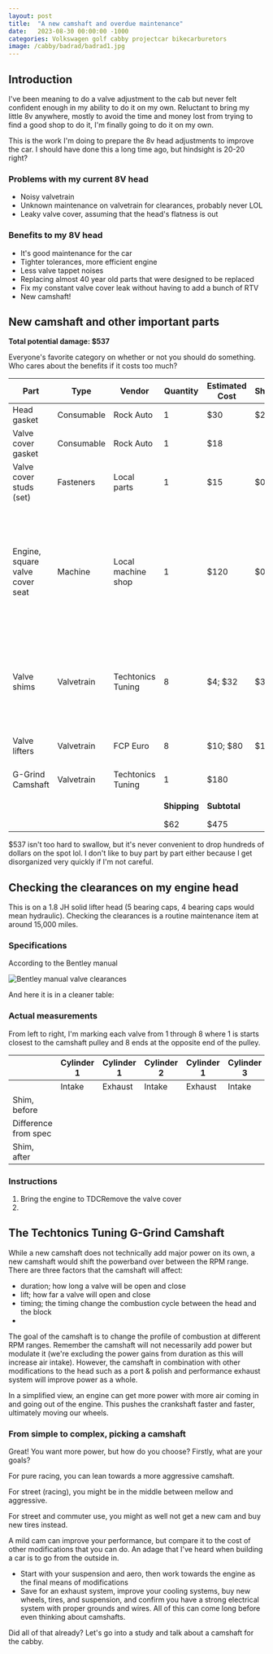 ```yaml
---
layout: post
title:  "A new camshaft and overdue maintenance"
date:   2023-08-30 00:00:00 -1000
categories: Volkswagen golf cabby projectcar bikecarburetors
image: /cabby/badrad/badrad1.jpg
---
```

## Introduction

I've been meaning to do a valve adjustment to the cab but never felt confident enough in my ability to do it on my own. Reluctant to bring my little 8v anywhere, mostly to avoid the time and money lost from trying to find a good shop to do it, I'm finally going to do it on my own.

This is the work I'm doing to prepare the 8v head adjustments to improve the car. I should have done this a long time ago, but hindsight is 20-20 right?

### Problems with my current 8V head

- Noisy valvetrain
- Unknown maintenance on valvetrain for clearances, probably never LOL
- Leaky valve cover, assuming that the head's flatness is out

### Benefits to my 8V head

- It's good maintenance for the car
- Tighter tolerances, more efficient engine
- Less valve tappet noises
- Replacing almost 40 year old parts that were designed to be replaced
- Fix my constant valve cover leak without having to add a bunch of RTV 
- New camshaft!

## New camshaft and other important parts

**Total potential damage: $537**

Everyone's favorite category on whether or not you should do something. Who cares about the benefits if it costs too much?

| Part                            | Type       | Vendor             | Quantity     | Estimated Cost | Shipping | Notes                                                        |
| ------------------------------- | ---------- | ------------------ | ------------ | -------------- | -------- | ------------------------------------------------------------ |
| Head gasket                     | Consumable | Rock Auto          | 1            | $30            | $20      |                                                              |
| Valve cover gasket              | Consumable | Rock Auto          | 1            | $18            |          |                                                              |
| Valve cover studs (set)         | Fasteners  | Local parts        | 1            | $15            | $0       |                                                              |
| Engine, square valve cover seat | Machine    | Local machine shop | 1            | $120           | $0       | I've been their customer and they've been good to me. Hopefully, it won't cost an arm and a leg. |
| Valve shims                     | Valvetrain | Techtonics Tuning  | 8            | $4; $32        | $30      | I learned the older VW heads in Hawaii called them "pills"   |
| Valve lifters                   | Valvetrain | FCP Euro           | 8            | $10; $80       | $12      | Also known as buckets or tappets                             |
| G-Grind Camshaft                | Valvetrain | Techtonics Tuning  | 1            | $180           |          |                                                              |
|                                 |            |                    |              |                |          |                                                              |
|                                 |            |                    | **Shipping** | **Subtotal**   |          | **Grand Total**                                              |
|                                 |            |                    | $62          | $475           |          | $537                                                         |

$537 isn't too hard to swallow, but it's never convenient to drop hundreds of dollars on the spot lol. I don't like to buy part by part either because I get disorganized very quickly if I'm not careful.

## Checking the clearances on my engine head

This is on a 1.8 JH solid lifter head (5 bearing caps, 4 bearing caps would mean hydraulic). Checking the clearances is a routine maintenance item at around 15,000 miles.

### Specifications

According to the Bentley manual

![Bentley manual valve clearances]()

And here it is in a cleaner table:

### Actual measurements

From left to right, I'm marking each valve from 1 through 8 where 1 is starts closest to the camshaft pulley and 8 ends at the opposite end of the pulley.

|                      | Cylinder 1 | Cylinder 1 | Cylinder 2 | Cylinder 1 | Cylinder 3 | Cylinder 1 | Cylinder 4 | Cylinder 4 |
| -------------------- | ---------- | ---------- | ---------- | ---------- | ---------- | ---------- | ---------- | ---------- |
|                      | Intake     | Exhaust    | Intake     | Exhaust    | Intake     | Exhaust    | Intake     | Exhaust    |
| Shim, before         |            |            |            |            |            |            |            |            |
| Difference from spec |            |            |            |            |            |            |            |            |
| Shim, after          |            |            |            |            |            |            |            |            |

### Instructions

1. Bring the engine to TDCRemove the valve cover
2. 





## The Techtonics Tuning G-Grind Camshaft

While a new camshaft does not technically add major power on its own, a new camshaft would shift the powerband over between the RPM range. There are three factors that the camshaft will affect:
- duration; how long a valve will be open and close
- lift; how far a valve will open and close
- timing; the timing change the combustion cycle between the head and the block
-

The goal of the camshaft is to change the profile of combustion at different RPM ranges. Remember the camshaft will not necessarily add power but modulate it (we're excluding the power gains from duration as this will increase air intake). However, the camshaft in combination with other modifications to the head such as a port & polish and performance exhaust system will improve power as a whole.

In a simplified view, an engine can get more power with more air coming in and going out of the engine. This pushes the crankshaft faster and faster, ultimately moving our wheels.



### From simple to complex, picking a camshaft

Great! You want more power, but how do you choose? Firstly, what are your goals?

For pure racing, you can lean towards a more aggressive camshaft.

For street (racing), you might be in the middle between mellow and aggressive.

For street and commuter use, you might as well not get a new cam and buy new tires instead.

A mild cam can improve your performance, but compare it to the cost of other modifications that you can do. An adage that I've heard when building a car is to go from the outside in.

- Start with your suspension and aero, then work towards the engine as the final means of modifications
- Save for an exhaust system, improve your cooling systems, buy new wheels, tires, and suspension, and confirm you have a strong electrical system with proper grounds and wires. All of this can come long before even thinking about camshafts.

Did all of that already? Let's go into a study and talk about a camshaft for the cabby.
